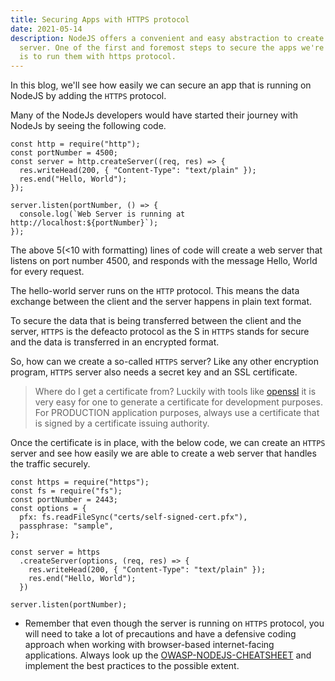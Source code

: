 ```yaml
---
title: Securing Apps with HTTPS protocol
date: 2021-05-14
description: NodeJS offers a convenient and easy abstraction to create a web
  server. One of the first and foremost steps to secure the apps we're building
  is to run them with https protocol.
---
```


In this blog, we'll see how easily we can secure an app that is running on NodeJS by adding the `HTTPS` protocol.

Many of the NodeJs developers would have started their journey with NodeJs by seeing the following code.

```
const http = require("http");
const portNumber = 4500;
const server = http.createServer((req, res) => {
  res.writeHead(200, { "Content-Type": "text/plain" });
  res.end("Hello, World");
});

server.listen(portNumber, () => {
  console.log(`Web Server is running at http://localhost:${portNumber}`);
});

```
The above 5(<10 with formatting) lines of code will create a web server that listens on port number 4500, and responds with the message Hello, World for every request.

The hello-world server runs on the `HTTP` protocol. This means the data exchange between the client and the server happens in plain text format.

To secure the data that is being transferred between the client and the server, `HTTPS` is the defeacto protocol as the S in `HTTPS` stands for secure and the data is transferred in an encrypted format.

So, how can we create a so-called `HTTPS` server? Like any other encryption program, `HTTPS` server also needs a secret key and an SSL certificate.

>Where do I get a certificate from? Luckily with tools like [openssl](https://www.openssl.org/) it is very easy for one to generate a certificate for development purposes. For PRODUCTION application purposes, always use a certificate that is signed by a certificate issuing authority.  

Once the certificate is in place, with the below code, we can create an `HTTPS` server and see how easily we are able to create a web server that handles the traffic securely.

```
const https = require("https");
const fs = require("fs");
const portNumber = 2443;
const options = {
  pfx: fs.readFileSync("certs/self-signed-cert.pfx"),
  passphrase: "sample",
};

const server = https
  .createServer(options, (req, res) => {
    res.writeHead(200, { "Content-Type": "text/plain" });
    res.end("Hello, World");
  })
  
server.listen(portNumber);

```

- Remember that even though the server is running on `HTTPS` protocol, you will need to take a lot of precautions and have a defensive coding approach when working with browser-based internet-facing applications. Always look up the [OWASP-NODEJS-CHEATSHEET](https://cheatsheetseries.owasp.org/cheatsheets/Nodejs_Security_Cheat_Sheet.html) and implement the best practices to the possible extent. 